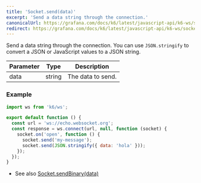 ```yaml
---
title: 'Socket.send(data)'
excerpt: 'Send a data string through the connection.'
canonicalUrl: https://grafana.com/docs/k6/latest/javascript-api/k6-ws/socket/socket-send/
redirect: https://grafana.com/docs/k6/latest/javascript-api/k6-ws/socket/socket-send/
---
```


<WsBlockquote />

Send a data string through the connection. 
You can use `JSON.stringify` to convert a JSON or JavaScript values to a JSON string.

| Parameter | Type   | Description       |
| --------- | ------ | ----------------- |
| data      | string | The data to send. |

### Example

<CodeGroup labels={[]}>

```javascript
import ws from 'k6/ws';

export default function () {
  const url = 'ws://echo.websocket.org';
  const response = ws.connect(url, null, function (socket) {
    socket.on('open', function () {
      socket.send('my-message');
      socket.send(JSON.stringify({ data: 'hola' }));
    });
  });
}
```

</CodeGroup>

- See also [Socket.sendBinary(data)](/javascript-api/k6-ws/socket/socket-sendbinary)
